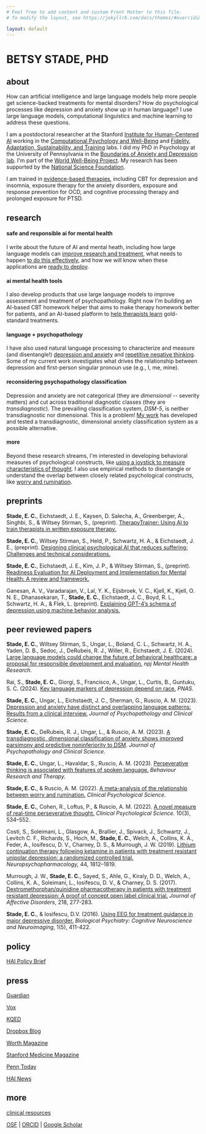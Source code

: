 ```yaml
---
# Feel free to add content and custom Front Matter to this file.
# To modify the layout, see https://jekyllrb.com/docs/themes/#overriding-theme-defaults

layout: default
---
```


# BETSY STADE, PHD

## about

How can artificial intelligence and large language models help more people get science-backed treatments for mental disorders? How do psychological processes like depression and anxiety show up in human language? I use large language models, computational linguistics and machine learning to address these questions. 

I am a postdoctoral researcher at the Stanford [Institute for Human-Centered AI](https://hai.stanford.edu/) working in the [Computational Psychology and Well-Being](https://cpwb.stanford.edu/) and [Fidelity, Adaptation, Sustainability, and Training](https://med.stanford.edu/fastlab.html) labs. I did my PhD in Psychology at the University of Pennsylvania in the [Boundaries of Anxiety and Depression lab](https://web.sas.upenn.edu/ruscio-lab/). I'm part of the [World Well-Being Project](https://www.wwbp.org/). My research has been supported by the [National Science Foundation](https://www.nsfgrfp.org/).

I am trained in [evidence-based therapies](https://div12.org/treatments/), including CBT for depression and insomnia, exposure therapy for the anxiety disorders, exposure and response prevention for OCD, and cognitive processing therapy and prolonged exposure for PTSD. 

<!---
# <a href="assets/EStade_CV.pdf" target="_blank">My CV</a> 

-->


## research

#### safe and responsible ai for mental health 
I write about the future of AI and mental heath, including how large language models can [improve research and treatment](https://www.nature.com/articles/s44184-024-00056-z.pdf), what needs to happen [to do this effectively](https://osf.io/preprints/psyarxiv/tjv8p), and how we will know when these applications are [ready to deploy](https://osf.io/preprints/psyarxiv/8zqhw).


#### ai mental health tools
I also develop products that use large language models to improve assessment and treatment of psychopathology. Right now I'm building an AI-based CBT homework helper that aims to make therapy homework better for patients, and an AI-based platform to [help therapists learn](https://osf.io/preprints/osf/wx93m) gold-standard treatments.


#### language + psychopathology
I have also used natural language processing to characterize and measure (and disentangle!) [depression and anxiety](https://doi.org/10.1037/abn0000850) and [repetitive negative thinking](https://doi.org/10.1016/j.brat.2023.104307). Some of my current work investigates what drives the relationship between depression and first-person singular pronoun use (e.g., I, me, mine).

#### reconsidering psychopathology classification 
Depression and anxiety are not categorical (they are *dimensional* -- severity matters) and cut across traditional diagnostic classes (they are *transdiagnostic*). The prevailing classification system, *DSM-5*, is neither transdiagnostic nor dimensional. This is a problem! [My work](https://psyarxiv.com/vkbnh) has developed and tested a transdiagnostic, dimensional anxiety classification system as a possible alternative. 

#### more
Beyond these research streams, I'm interested in developing behavioral measures of psychological constructs, like [using a joystick to measure characteristics of thought](https://doi.org/10.1177/21677026211038017). I also use empirical methods to disentangle or understand the overlap between closely related psychological constructs, like [worry and rumination](https://doi.org/10.1177/21677026221131309). 


## preprints

**Stade, E. C.**, Eichstaedt, J. E., Kaysen, D. Salecha, A., Greenberger, A., Singhbi, S., & Wiltsey Stirman, S., (preprint). [TherapyTrainer: Using AI to train therapists in written exposure therapy.](https://osf.io/preprints/osf/wx93m)

**Stade, E. C.**, Wiltsey Stirman, S., Held, P., Schwartz, H. A., & Eichstaedt, J. E., (preprint). [Designing clinical psychological AI that reduces suffering: Challenges and technical considerations.](https://osf.io/preprints/psyarxiv/tjv8p)

**Stade, E. C.**, Eichstaedt, J. E., Kim, J. P., & Wiltsey Stirman, S., (preprint). [Readiness Evaluation for AI Deployment and Implementation for Mental Health: A review and framework.](https://osf.io/preprints/psyarxiv/8zqhw)

Ganesan, A. V., Varadarajan, V., Lal, Y. K., Eijsbroek, V. C., Kjell, K., Kjell, O. N. E., Dhanasekaran, T., **Stade, E. C.**, Eichstaedt, J. C., Boyd, R. L., Schwartz, H. A., & Flek, L. (preprint). [Explaining GPT-4’s schema of depression using machine behavior analysis.](https://doi.org/10.48550/arXiv.2411.13800)

## peer reviewed papers

**Stade, E. C.**, Wiltsey Stirman, S., Ungar, L., Boland, C. L., Schwartz, H. A., Yaden, D. B., Sedoc, J., DeRubeis, R. J., Willer, R., Eichstaedt, J. E. (2024). [Large language models could change the future of behavioral healthcare: a proposal for responsible development and evaluation.](https://www.nature.com/articles/s44184-024-00056-z.pdf) *npj Mental Health Research.*

Rai, S., **Stade, E. C.**, Giorgi, S., Francisco, A., Ungar, L., Curtis, B., Guntuku, S. C. (2024). [Key language markers of depression depend on race.](https://www.pnas.org/doi/10.1073/pnas.2319837121) *PNAS.*

**Stade, E. C.**, Ungar, L., Eichstaedt, J. C., Sherman, G., Ruscio, A. M. (2023). [Depression and anxiety have distinct and overlapping language patterns: Results from a clinical interview.](https://doi.org/10.1037/abn0000850) *Journal of Psychopathology and Clinical Science.* 

**Stade, E. C.**, DeRubeis, R. J., Ungar, L., & Ruscio, A. M. (2023). [A transdiagnostic, dimensional classification of anxiety shows improved parsimony and predictive noninferiority to DSM](https://doi.org/10.1037/abn0000863). *Journal of Psychopathology and Clinical Science.*

**Stade, E. C.**, Ungar, L., Havaldar, S., Ruscio, A. M. (2023). [Perseverative thinking is associated with features of spoken language.](https://doi.org/10.1016/j.brat.2023.104307) *Behaviour Research and Therapy.* 

**Stade, E. C.**, & Ruscio, A. M. (2022). [A meta-analysis of the relationship between worry and rumination.](https://doi.org/10.1177/21677026221131309) *Clinical Psychological Science.*

**Stade, E. C.**, Cohen, R., Loftus, P., & Ruscio, A. M. (2022). [A novel measure of real-time perseverative thought.](https://doi.org/10.1177/21677026211038017) *Clinical Psychological Science.* 10(3), 534–552.

Costi, S., Soleimani, L., Glasgow, A., Brallier, J., Spivack, J., Schwartz, J., Levitch C. F., Richards, S., Hoch, M., **Stade, E. C.**, Welch, A., Collins, K. A., Feder, A., Iosifescu, D. V., Charney, D. S., & Murrough, J. W. (2019). [Lithium continuation therapy following ketamine in patients with treatment resistant unipolar depression: a randomized controlled trial.](https://doi.org/10.1038/s41386-019-0365-0)
*Neuropsychopharmacology,* 44, 1812–1819.

Murrough, J. W., **Stade, E. C.**, Sayed, S., Ahle, G., Kiraly, D. D., Welch, A., Collins, K. A., Soleimani, L., Iosifescu, D. V., & Charney, D. S. (2017). [Dextromethorphan/quinidine pharmacotherapy in patients with treatment resistant depression: A proof of concept open label clinical trial.](https://doi.org/10.1016/j.jad.2017.04.072) *Journal of Affective Disorders*, 218, 277-283.

**Stade, E. C.**, & Iosifescu, D.V. (2016). [Using EEG for treatment guidance in major depressive disorder.](https://doi.org/10.1016/j.bpsc.2016.06.002) *Biological Psychiatry: Cognitive Neuroscience and Neuroimaging*, 1(5), 411-422.


## policy

[HAI Policy Brief](https://hai.stanford.edu/sites/default/files/2024-06/HAI-Policy-Brief-Responsible-Development-LLMs-Psychotherapy.pdf)

## press

[Guardian](https://www.theguardian.com/lifeandstyle/2024/mar/02/can-ai-chatbot-therapists-do-better-than-the-real-thing)

[Vox](https://www.vox.com/technology/2023/12/14/24000435/chatbot-therapy-risks-and-potential)

[KQED](https://www.kqed.org/forum/2010101894075/how-ai-could-transform-mental-health-care)

[Dropbox Blog](https://blog.dropbox.com/topics/work-culture/ai-therapy-)

[Worth Magazine](https://worth.com/how-ai-can-tackle-5-global-challenges/)

[Stanford Medicine Magazine](https://stanmed.stanford.edu/ai-mental-crisis-prediction-intervention/)

[Penn Today](https://penntoday.upenn.edu/news/who-what-why-betsy-stade-assessing-anxiety-and-depression)

[HAI News](https://hai.stanford.edu/news/blueprint-using-ai-psychotherapy)


## more

[clinical resources](resources)


[OSF](https://osf.io/h3d4g/) | 
[ORCID](https://orcid.org/0000-0001-6409-848X) |
[Google Scholar](https://scholar.google.com/citations?user=QOfZXaIAAAAJ&hl=en&authuser=2)


<!---
[here's a link to open a file](assets/biscuit.png)

Pubs to add: 


- TherapyTrainer paper
- AI methods paper (sent to Andy)
- LLM survey paper
- language of depression

- new paper from Sunny
- Psychedelics paper 
- Stephenson, A. R., **Stade, E. C.**, & Ruscio, A. M. (preprint). Measuring behavioral responses to a social stressor: Does the Social Performance Rating Scale have utility beyond social anxiety disorder?
- Veerle, Kjell, -- Mental Health Assessment Methods and Attitudes in Clinical Practices


and outlining the characteristics AI mental health tools need and discussing technical challenges

-->




